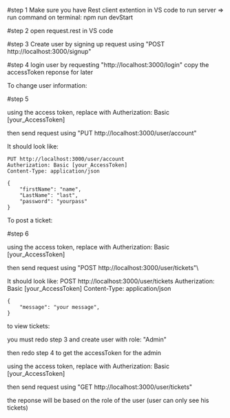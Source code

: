 #step 1
Make sure you have Rest client extention in VS code
to run server => run command on terminal: npm run devStart 

#step 2
open request.rest in VS code

#step 3
Create user by signing up request using "POST http://localhost:3000/signup"

#step 4
login user by requesting  "http://localhost:3000/login"
copy the accessToken reponse for later

To change user information:

#step 5

using the access token, replace with Autherization: Basic [your_AccessToken]

then send request using "PUT http://localhost:3000/user/account"

It should look like:

    PUT http://localhost:3000/user/account
    Autherization: Basic [your_AccessToken]
    Content-Type: application/json

    {
        "firstName": "name",
        "LastName": "last",
        "password": "yourpass"
    }


To post a ticket:<br/>

#step 6<br/>

using the access token, replace with Autherization: Basic [your_AccessToken]<br/>

then send request using "POST http://localhost:3000/user/tickets"\

It should look like:
    POST http://localhost:3000/user/tickets
    Autherization: Basic [your_AccessToken]
    Content-Type: application/json

    {
        "message": "your message",
    }


to view tickets:

you must redo step 3 and create user with role: "Admin"

then redo step 4 to get the accessToken for the admin

using the access token, replace with Autherization: Basic [your_AccessToken]

then send request using "GET http://localhost:3000/user/tickets"

the reponse will be based on the role of the user (user can only see his tickets)



